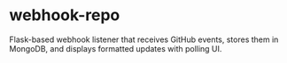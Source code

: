 # webhook-repo
Flask-based webhook listener that receives GitHub events, stores them in MongoDB, and displays formatted updates with polling UI.
